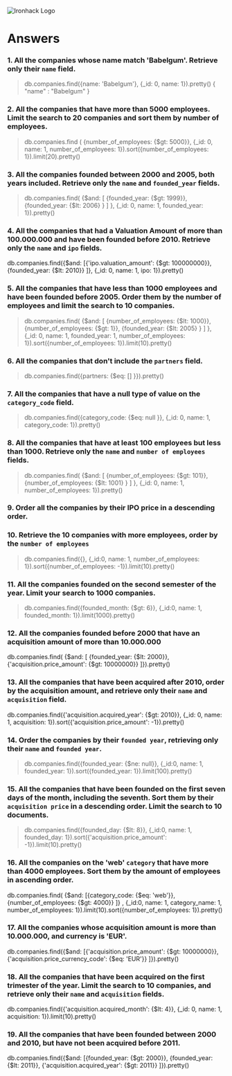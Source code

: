 ![Ironhack Logo](https://i.imgur.com/1QgrNNw.png)


# Answers

### 1. All the companies whose name match 'Babelgum'. Retrieve only their `name` field.

> db.companies.find({name: 'Babelgum'}, {_id: 0, name: 1}).pretty()
{ "name" : "Babelgum" }

### 2. All the companies that have more than 5000 employees. Limit the search to 20 companies and sort them by **number of employees**.

> db.companies.find ( {number_of_employees: {$gt: 5000}}, {_id: 0, name: 1, number_of_employees: 1}).sort({number_of_employees: 1}).limit(20).pretty()

### 3. All the companies founded between 2000 and 2005, both years included. Retrieve only the `name` and `founded_year` fields.

> db.companies.find( {$and: [ {founded_year: {$gt: 1999}}, {founded_year: {$lt: 2006} } ] }, {_id: 0, name: 1, founded_year: 1}).pretty()

### 4. All the companies that had a Valuation Amount of more than 100.000.000 and have been founded before 2010. Retrieve only the `name` and `ipo` fields.

db.companies.find({$and: [{'ipo.valuation_amount': {$gt: 100000000}}, {founded_year: {$lt: 2010}} ]}, {_id: 0, name: 1, ipo: 1}).pretty()

### 5. All the companies that have less than 1000 employees and have been founded before 2005. Order them by the number of employees and limit the search to 10 companies.

> db.companies.find( {$and: [ {number_of_employees: {$lt: 1000}}, {number_of_employees: {$gt: 1}}, {founded_year: {$lt: 2005} } ] }, {_id: 0, name: 1, founded_year: 1, number_of_employees: 1}).sort({number_of_employees: 1}).limit(10).pretty()

### 6. All the companies that don't include the `partners` field.

> db.companies.find({partners: {$eq: [] }}).pretty()

### 7. All the companies that have a null type of value on the `category_code` field.

> db.companies.find({category_code: {$eq: null }}, {_id: 0, name: 1, category_code: 1}).pretty()

### 8. All the companies that have at least 100 employees but less than 1000. Retrieve only the `name` and `number of employees` fields.

> db.companies.find( {$and: [ {number_of_employees: {$gt: 101}}, {number_of_employees: {$lt: 1001} } ] }, {_id: 0, name: 1, number_of_employees: 1}).pretty()

### 9. Order all the companies by their IPO price in a descending order.

<!-- Your Code Goes Here -->

### 10. Retrieve the 10 companies with more employees, order by the `number of employees`

> db.companies.find({}, {_id:0, name: 1, number_of_employees: 1}).sort({number_of_employees: -1}).limit(10).pretty()

### 11. All the companies founded on the second semester of the year. Limit your search to 1000 companies.

> db.companies.find({founded_month: {$gt: 6}}, {_id:0, name: 1, founded_month: 1}).limit(1000).pretty()

### 12. All the companies founded before 2000 that have an acquisition amount of more than 10.000.000

db.companies.find( {$and: [ {founded_year: {$lt: 2000}}, {'acquisition.price_amount': {$gt: 10000000}} ]}).pretty()

### 13. All the companies that have been acquired after 2010, order by the acquisition amount, and retrieve only their `name` and `acquisition` field.

db.companies.find({'acquisition.acquired_year': {$gt: 2010}}, {_id: 0, name: 1, acquisition: 1}).sort({'acquisition.price_amount': -1}).pretty()

### 14. Order the companies by their `founded year`, retrieving only their `name` and `founded year`.

> db.companies.find({founded_year: {$ne: null}}, {_id:0, name: 1, founded_year: 1}).sort({founded_year: 1}).limit(100).pretty()

### 15. All the companies that have been founded on the first seven days of the month, including the seventh. Sort them by their `acquisition price` in a descending order. Limit the search to 10 documents.

> db.companies.find({founded_day: {$lt: 8}}, {_id:0, name: 1, founded_day: 1}).sort({'acquisition.price_amount': -1}).limit(10).pretty()

### 16. All the companies on the 'web' `category` that have more than 4000 employees. Sort them by the amount of employees in ascending order.

db.companies.find( {$and: [{category_code: {$eq: 'web'}}, {number_of_employees: {$gt: 4000}} ]} , {_id:0, name: 1, category_name: 1, number_of_employees: 1}).limit(10).sort({number_of_employees: 1}).pretty()

### 17. All the companies whose acquisition amount is more than 10.000.000, and currency is 'EUR'.

db.companies.find({$and: [{'acquisition.price_amount': {$gt: 10000000}}, {'acquisition.price_currency_code': {$eq: 'EUR'}} ]}).pretty()

### 18. All the companies that have been acquired on the first trimester of the year. Limit the search to 10 companies, and retrieve only their `name` and `acquisition` fields.

db.companies.find({'acquisition.acquired_month': {$lt: 4}}, {_id: 0, name: 1, acquisition: 1}).limit(10).pretty()

### 19. All the companies that have been founded between 2000 and 2010, but have not been acquired before 2011.

db.companies.find({$and: [{founded_year: {$gt: 2000}}, {founded_year: {$lt: 2011}}, {'acquisition.acquired_year': {$gt: 2011}} ]}).pretty()



